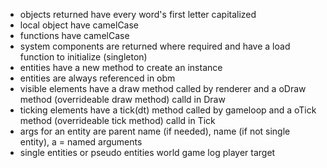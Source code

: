 - objects returned have every word's first letter capitalized
- local object have camelCase
- functions have camelCase
- system components are returned where required and have a load function to initialize (singleton)
- entities have a new method to create an instance
- entities are always referenced in obm
- visible elements have a draw method called by renderer and a oDraw method (overrideable draw method) calld in Draw
- ticking elements have a tick(dt) method called by gameloop and a oTick method (overrideable tick method) calld in Tick
- args for an entity are parent name (if needed), name (if not single entity), a = named arguments
- single entities or pseudo entities
  world
  game
  log
  player
  target
